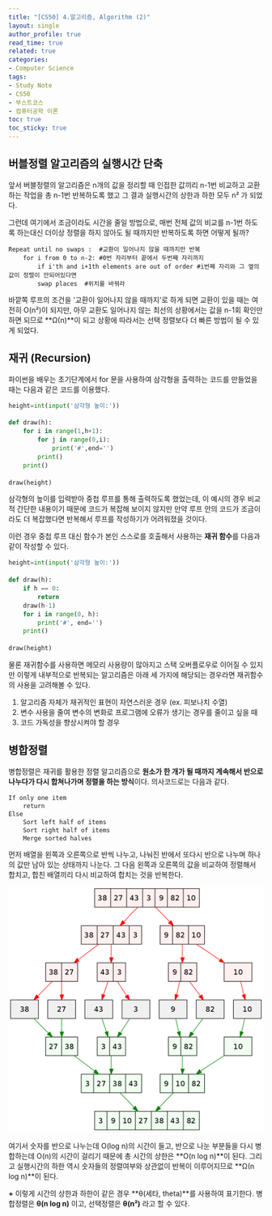 ```yaml
---
title: "[CS50] 4.알고리즘, Algorithm (2)"
layout: single
author_profile: true
read_time: true
related: true
categories:
- Computer Science
tags:
- Study Note
- CS50
- 부스트코스
- 컴퓨터공학 이론
toc: true
toc_sticky: true
---
```



## 버블정렬 알고리즘의 실행시간 단축

앞서 버블정렬의 알고리즘은 n개의 값을 정리할 때 인접한 값끼리 n-1번 비교하고 교환하는 작업을 총 n-1번 반복하도록 했고 그 결과 실행시간의 상한과 하한 모두 n² 가 되었다.

그런데 여기에서 조금이라도 시간을 줄일 방법으로, 매번 전체 값의 비교를 n-1번 하도록 하는대신 더이상 정렬을 하지 않아도 될 때까지만 반복하도록 하면 어떻게 될까?

```
Repeat until no swaps :  #교환이 일어나지 않을 때까지만 반복
	for i from 0 to n-2: #0번 자리부터 끝에서 두번째 자리까지
		if i'th and i+1th elements are out of order #i번째 자리와 그 옆의 값이 정렬이 안되어있다면
		swap places  #위치를 바꿔라
```

바깥쪽 루프의 조건을 '교환이 일어나지 않을 때까지'로 하게 되면 교환이 있을 때는 여전히 O(n²)이 되지만, 아무 교환도 일어나지 않는 최선의 상황에서는 값을 n-1회 확인만 하면 되므로 **Ω(n)**이 되고 상황에 따라서는 선택 정렬보다 더 빠른 방법이 될 수 있게 되었다.

## 재귀 (Recursion)

파이썬을 배우는 초기단계에서 for 문을 사용하여 삼각형을 출력하는 코드를 만들었을 때는 다음과 같은 코드를 이용했다.

```python
height=int(input('삼각형 높이:'))

def draw(h):
    for i in range(1,h+1):
        for j in range(0,i):
            print('#',end='')
        print()
    print()

draw(height)
```

삼각형의 높이를 입력받아 중첩 루프를 통해 출력하도록 했었는데, 이 예시의 경우 비교적 간단한 내용이기 때문에 코드가 복잡해 보이지 않지만 만약 루프 안의 코드가 조금이라도 더 복잡했다면 반복해서 루프를 작성하기가 어려워졌을 것이다.

이런 경우 중첩 루프 대신 함수가 본인 스스로를 호출해서 사용하는 **재귀 함수**를 다음과 같이 작성할 수 있다.

```python
height=int(input('삼각형 높이:'))

def draw(h):
    if h == 0:
        return
    draw(h-1)
    for i in range(0, h):
        print('#', end='')
    print()

draw(height)
```

물론 재귀함수를 사용하면 메모리 사용량이 많아지고 스택 오버플로우로 이어질 수 있지만 이렇게 내부적으로 반복되는 알고리즘은 아래 세 가지에 해당되는 경우라면 재귀함수의 사용을 고려해볼 수 있다.

1. 알고리즘 자체가 재귀적인 표현이 자연스러운 경우 (ex.  피보나치 수열)
2. 변수 사용을 줄여 변수의 변화로 프로그램에 오류가 생기는 경우를 줄이고 싶을 때
3. 코드 가독성을 향상시켜야 할 경우

## 병합정렬

병합정렬은 재귀를 활용한 정렬 알고리즘으로 **원소가 한 개가 될 때까지 계속해서 반으로 나누다가 다시 합쳐나가며 정렬을 하는 방식**이다. 의사코드로는 다음과 같다.

```
If only one item
	return
Else
	Sort left half of items
	Sort right half of items
	Merge sorted halves
```

먼저 배열을 왼쪽과 오른쪽으로 반씩 나누고, 나눠진 반에서 또다시 반으로 나누며 하나의 값만 남아 있는 상태까지 나눈다. 그 다음 왼쪽과 오른쪽의 값을 비교하여 정렬해서 합치고, 합친 배열끼리 다시 비교하여 합치는 것을 반복한다.

![png](https://raw.githubusercontent.com/lucathree/lucathree.github.io/master/assets/images/2021/2021-07-06.png)

여기서 숫자를 반으로 나누는데 O(log n)의 시간이 들고, 반으로 나눈 부분들을 다시 병합하는데 O(n)의 시간이 걸리기 때문에 총 시간의 상한은 **O(n log n)**이 된다. 그리고 실행시간의 하한 역시 숫자들의 정렬여부와 상관없이 반복이 이루어지므로 **Ω(n log n)**이 된다.

**+** 이렇게 시간의 상한과 하한이 같은 경우 **θ(세타, theta)**를 사용하여 표기한다. 병합정렬은 **θ(n log n)** 이고, 선택정렬은 **θ(n²)** 라고 할 수 있다.
